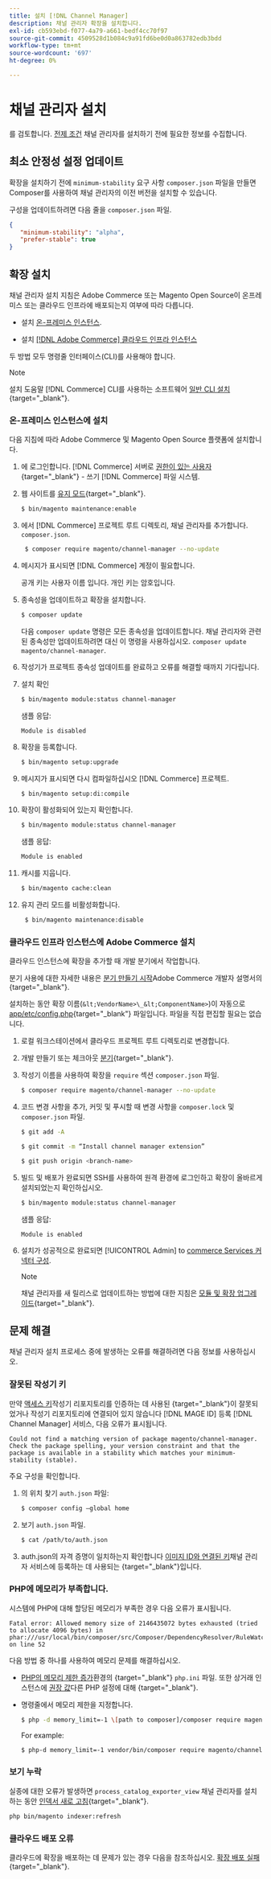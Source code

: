 ```yaml
---
title: 설치 [!DNL Channel Manager]
description: 채널 관리자 확장을 설치합니다.
exl-id: cb593ebd-f077-4a79-a661-bedf4cc70f97
source-git-commit: 4509528d1b084c9a91fd6be0d0a863782edb3bdd
workflow-type: tm+mt
source-wordcount: '697'
ht-degree: 0%

---
```


# 채널 관리자 설치

를 검토합니다. [전제 조건](onboard.md#prerequisites) 채널 관리자를 설치하기 전에 필요한 정보를 수집합니다.

## 최소 안정성 설정 업데이트

확장을 설치하기 전에 `minimum-stability` 요구 사항 `composer.json` 파일을 만들면 Composer를 사용하여 채널 관리자의 이전 버전을 설치할 수 있습니다.

구성을 업데이트하려면 다음 줄을 `composer.json` 파일.

```json
{
   "minimum-stability": "alpha",
   "prefer-stable": true
}
```

## 확장 설치

채널 관리자 설치 지침은 Adobe Commerce 또는 Magento Open Source이 온프레미스 또는 클라우드 인프라에 배포되는지 여부에 따라 다릅니다.

- 설치 [온-프레미스 인스턴스](#install-on-an-on-premises-instance).

- 설치 [[!DNL Adobe Commerce] 클라우드 인프라 인스턴스](#install-adobe-commerce-on-cloud-infrastructure)

두 방법 모두 명령줄 인터페이스(CLI)를 사용해야 합니다.

>[!NOTE]
>
>설치 도움말 [!DNL Commerce] CLI를 사용하는 소프트웨어 [일반 CLI 설치](https://devdocs.magento.com/extensions/install/){target=&quot;_blank&quot;}.

### 온-프레미스 인스턴스에 설치

다음 지침에 따라 Adobe Commerce 및 Magento Open Source 플랫폼에 설치합니다.

1. 에 로그인합니다. [!DNL Commerce] 서버로 [권한이 있는 사용자](https://devdocs.magento.com/guides/v2.4/install-gde/prereq/file-system-perms.html){target=&quot;_blank&quot;} - 쓰기 [!DNL Commerce] 파일 시스템.

1. 웹 사이트를 [유지 모드](https://devdocs.magento.com/guides/v2.4/install-gde/install/cli/install-cli-subcommands-maint.html){target=&quot;_blank&quot;}.

   ```bash
   $ bin/magento maintenance:enable
   ```

1. 에서 [!DNL Commerce] 프로젝트 루트 디렉토리, 채널 관리자를 추가합니다. `composer.json`.

   ```bash
    $ composer require magento/channel-manager --no-update
   ```

1. 메시지가 표시되면 [!DNL Commerce] 계정이 필요합니다.

   공개 키는 사용자 이름 입니다. 개인 키는 암호입니다.

1. 종속성을 업데이트하고 확장을 설치합니다.

   ```bash
   $ composer update
   ```

   다음 `composer update` 명령은 모든 종속성을 업데이트합니다. 채널 관리자와 관련된 종속성만 업데이트하려면 대신 이 명령을 사용하십시오. `composer update magento/channel-manager`.

1. 작성기가 프로젝트 종속성 업데이트를 완료하고 오류를 해결할 때까지 기다립니다.

1. 설치 확인

   ```bash
   $ bin/magento module:status channel-manager
   ```

   샘플 응답:

   ```terminal
   Module is disabled
   ```

1. 확장을 등록합니다.

   ```bash
   $ bin/magento setup:upgrade
   ```

1. 메시지가 표시되면 다시 컴파일하십시오 [!DNL Commerce] 프로젝트.

   ```bash
   $ bin/magento setup:di:compile
   ```

1. 확장이 활성화되어 있는지 확인합니다.

   ```bash
   $ bin/magento module:status channel-manager
   ```

   샘플 응답:

   ```bash
   Module is enabled
   ```

1. 캐시를 지웁니다.

   ```bash
   $ bin/magento cache:clean
   ```

1. 유지 관리 모드를 비활성화합니다.

   ```bash
    $ bin/magento maintenance:disable
   ```

### 클라우드 인프라 인스턴스에 Adobe Commerce 설치

클라우드 인스턴스에 확장을 추가할 때 개발 분기에서 작업합니다.

분기 사용에 대한 자세한 내용은 [분기 만들기 시작](https://devdocs.magento.com/cloud/env/environments-start.html#getstarted)Adobe Commerce 개발자 설명서의 {target=&quot;_blank&quot;}.

설치하는 동안 확장 이름(`&lt;VendorName>\_&lt;ComponentName>`)이 자동으로 [app/etc/config.php](https://devdocs-beta.magento.com/guides/v2.3/config-guide/config/config-php.html){target=&quot;_blank&quot;} 파일입니다. 파일을 직접 편집할 필요는 없습니다.

1. 로컬 워크스테이션에서 클라우드 프로젝트 루트 디렉토리로 변경합니다.

1. 개발 만들기 또는 체크아웃 [분기](https://devdocs-beta.magento.com/cloud/env/environments-start.html#getstarted){target=&quot;_blank&quot;}.

1. 작성기 이름을 사용하여 확장을 `require` 섹션 `composer.json` 파일.

   ```bash
   $ composer require magento/channel-manager --no-update
   ```

1. 코드 변경 사항을 추가, 커밋 및 푸시할 때 변경 사항을 `composer.lock` 및 `composer.json` 파일.

   ```bash
   $ git add -A
   ```

   ```bash
   $ git commit -m “Install channel manager extension” 
   ```

   ```bash
   $ git push origin <branch-name>
   ```

1. 빌드 및 배포가 완료되면 SSH를 사용하여 원격 환경에 로그인하고 확장이 올바르게 설치되었는지 확인하십시오.

   ```bash
   $ bin/magento module:status channel-manager
   ```

   샘플 응답:

   ```terminal
   Module is enabled
   ```

1. 설치가 성공적으로 완료되면 [!UICONTROL Admin] to [commerce Services 커넥터 구성](connect.md).

   >[!NOTE]
   >
   >채널 관리자를 새 릴리스로 업데이트하는 방법에 대한 지침은 [모듈 및 확장 업그레이드](https://experienceleague.adobe.com/docs/commerce-operations/upgrade-guide/modules/upgrade.html){target=&quot;_blank&quot;}.


## 문제 해결

채널 관리자 설치 프로세스 중에 발생하는 오류를 해결하려면 다음 정보를 사용하십시오.

### 잘못된 작성기 키

만약 [액세스 키](https://devdocs.magento.com/guides/v2.4/install-gde/prereq/connect-auth.html)작성기 리포지토리를 인증하는 데 사용된 {target=&quot;_blank&quot;}이 잘못되었거나 작성기 리포지토리에 연결되어 있지 않습니다 [!DNL MAGE ID] 등록 [!DNL Channel Manager] 서비스, 다음 오류가 표시됩니다.

```terminal
Could not find a matching version of package magento/channel-manager. Check the package spelling, your version constraint and that the package is available in a stability which matches your minimum-stability (stable).
```

주요 구성을 확인합니다.

1. 의 위치 찾기 `auth.json` 파일:

   ```bash
   $ composer config –global home
   ```

1. 보기 `auth.json` 파일.

   ```bash
   $ cat /path/to/auth.json
   ```

1. auth.json의 자격 증명이 일치하는지 확인합니다 [이미지 ID와 연결된 키](https://devdocs.magento.com/guides/v2.4/install-gde/prereq/connect-auth.html)채널 관리자 서비스에 등록하는 데 사용되는 {target=&quot;_blank&quot;}입니다.

### PHP에 메모리가 부족합니다.

시스템에 PHP에 대해 할당된 메모리가 부족한 경우 다음 오류가 표시됩니다.

```terminal
Fatal error: Allowed memory size of 2146435072 bytes exhausted (tried to allocate 4096 bytes) in phar:///usr/local/bin/composer/src/Composer/DependencyResolver/RuleWatchGraph.php on line 52
```

다음 방법 중 하나를 사용하여 메모리 문제를 해결하십시오.

- [PHP의 메모리 제한 증가](https://devdocs.magento.com/cloud/project/magento-app-php-ini.html#increase-php-memory-limit)환경의 {target=&quot;_blank&quot;} `php.ini` 파일. 또한 상거래 인스턴스에 [권장 값](https://devdocs.magento.com/guides/v2.4/install-gde/prereq/php-settings.html)다른 PHP 설정에 대해 {target=&quot;_blank&quot;}.

- 명령줄에서 메모리 제한을 지정합니다.

   ```bash
   $ php -d memory_limit=-1 \[path to composer]/composer require magento/payment-services.
   ```

   For example:

   ```bash
   $ php-d memory_limit=-1 vendor/bin/composer require magento/channel-manager
   ```

### 보기 누락

실종에 대한 오류가 발생하면 `process_catalog_exporter_view` 채널 관리자를 설치하는 동안 [인덱서 새로 고침](https://devdocs.magento.com/guides/v2.4/config-guide/cli/config-cli-subcommands-index.html#config-cli-subcommands-index-reindex){target=&quot;_blank&quot;}.

```bash
php bin/magento indexer:refresh
```

### 클라우드 배포 오류

클라우드에 확장을 배포하는 데 문제가 있는 경우 다음을 참조하십시오. [확장 배포 실패](https://devdocs.magento.com/cloud/trouble/trouble_comp-deploy-fail.html){target=&quot;_blank&quot;}.
